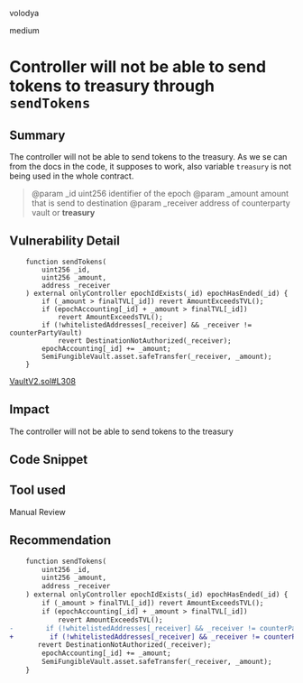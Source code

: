 volodya

medium

# Controller will not be able to send tokens to treasury through `sendTokens`

## Summary
The controller will not be able to send tokens to the treasury. As we se can from the docs in the code, it supposes to work, also variable `treasury` is not being used in the whole contract.
 
>  @param  _id uint256 identifier of the epoch
>   @param _amount amount that is send to destination
>   @param _receiver address of counterparty vault or **treasury**

## Vulnerability Detail

```solidity
    function sendTokens(
        uint256 _id,
        uint256 _amount,
        address _receiver
    ) external onlyController epochIdExists(_id) epochHasEnded(_id) {
        if (_amount > finalTVL[_id]) revert AmountExceedsTVL();
        if (epochAccounting[_id] + _amount > finalTVL[_id])
            revert AmountExceedsTVL();
        if (!whitelistedAddresses[_receiver] && _receiver != counterPartyVault)
            revert DestinationNotAuthorized(_receiver);
        epochAccounting[_id] += _amount;
        SemiFungibleVault.asset.safeTransfer(_receiver, _amount);
    }
```
[VaultV2.sol#L308](https://github.com/sherlock-audit/2023-03-Y2K/blob/main/Earthquake/src/v2/VaultV2.sol#L308)
## Impact
The controller will not be able to send tokens to the treasury
## Code Snippet

## Tool used

Manual Review

## Recommendation
```diff
    function sendTokens(
        uint256 _id,
        uint256 _amount,
        address _receiver
    ) external onlyController epochIdExists(_id) epochHasEnded(_id) {
        if (_amount > finalTVL[_id]) revert AmountExceedsTVL();
        if (epochAccounting[_id] + _amount > finalTVL[_id])
            revert AmountExceedsTVL();
-        if (!whitelistedAddresses[_receiver] && _receiver != counterPartyVault)
+         if (!whitelistedAddresses[_receiver] && _receiver != counterPartyVault &&  _receiver != treasury)         
       revert DestinationNotAuthorized(_receiver);
        epochAccounting[_id] += _amount;
        SemiFungibleVault.asset.safeTransfer(_receiver, _amount);
    }
```